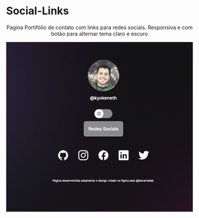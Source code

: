 # Social-Links
<p align="center">Pagina Portifólio de contato com links para redes sociais. Responsiva e com botão para alternar tema claro e escuro<p>
<p align="center">
  <img src="./assets/preview.png" />
</p>

